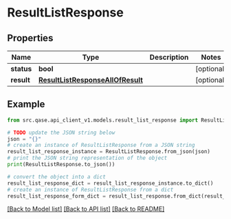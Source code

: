 # ResultListResponse


## Properties

Name | Type | Description | Notes
------------ | ------------- | ------------- | -------------
**status** | **bool** |  | [optional] 
**result** | [**ResultListResponseAllOfResult**](ResultListResponseAllOfResult.md) |  | [optional] 

## Example

```python
from src.qase.api_client_v1.models.result_list_response import ResultListResponse

# TODO update the JSON string below
json = "{}"
# create an instance of ResultListResponse from a JSON string
result_list_response_instance = ResultListResponse.from_json(json)
# print the JSON string representation of the object
print(ResultListResponse.to_json())

# convert the object into a dict
result_list_response_dict = result_list_response_instance.to_dict()
# create an instance of ResultListResponse from a dict
result_list_response_form_dict = result_list_response.from_dict(result_list_response_dict)
```
[[Back to Model list]](../README.md#documentation-for-models) [[Back to API list]](../README.md#documentation-for-api-endpoints) [[Back to README]](../README.md)


